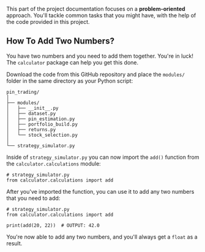 This part of the project documentation focuses on a
**problem-oriented** approach. You'll tackle common
tasks that you might have, with the help of the code
provided in this project.

## How To Add Two Numbers?

You have two numbers and you need to add them together.
You're in luck! The `calculator` package can help you
get this done.

Download the code from this GitHub repository and place
the `modules/` folder in the same directory as your
Python script:

    pin_trading/
    │
    ├── modules/
    │   ├── __init__.py
    │   ├── dataset.py
    │   ├── pin_estimation.py
    │   ├── portfolio_build.py
    │   ├── returns.py
    │   └── stock_selection.py
    │
    └── strategy_simulator.py

Inside of `strategy_simulator.py` you can now import the
`add()` function from the `calculator.calculations`
module:

    # strategy_simulator.py
    from calculator.calculations import add

After you've imported the function, you can use it to add any two numbers that you need
to add:

    # strategy_simulator.py
    from calculator.calculations import add

    print(add(20, 22))  # OUTPUT: 42.0

You're now able to add any two numbers, and you'll always get a `float` as a result.
